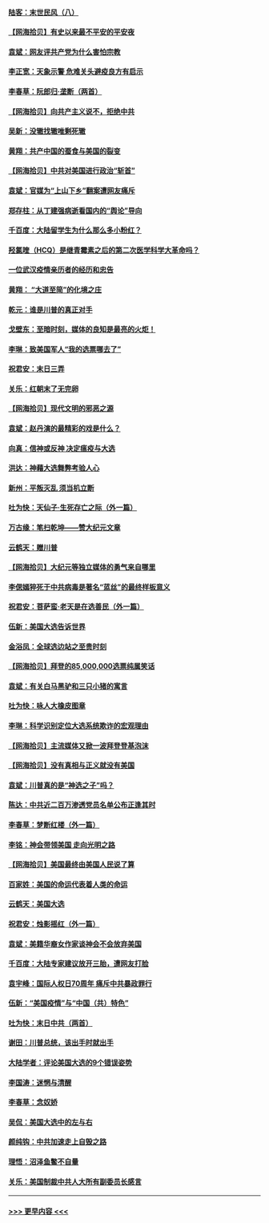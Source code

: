 #### [陆客：末世民风（八）](../pages/nsc993/n12648233.md?t=12290651) 
#### [【网海拾贝】有史以来最不平安的平安夜](../pages/nsc993/n12647164.md?t=12290651) 
#### [袁斌：网友评共产党为什么害怕宗教](../pages/nsc993/n12647003.md?t=12290651) 
#### [李正宽：天象示警 危难关头避疫良方有启示](../pages/nsc993/n12646262.md?t=12290651) 
#### [李春草：阮郎归‧垄断（两首）](../pages/nsc993/n12646302.md?t=12290651) 
#### [【网海拾贝】向共产主义说不，拒绝中共](../pages/nsc993/n12645941.md?t=12290651) 
#### [吴新：没辙找辙唯剩死辙](../pages/nsc993/n12643919.md?t=12290651) 
#### [黄翔：共产中国的蚕食与美国的裂变](../pages/nsc993/n12643727.md?t=12290651) 
#### [【网海拾贝】中共对美国进行政治“斩首”](../pages/nsc993/n12642290.md?t=12290651) 
#### [袁斌：官媒为“上山下乡”翻案遭网友痛斥](../pages/nsc993/n12642071.md?t=12290651) 
#### [郑存柱：从丁建强病逝看国内的“舆论”导向](../pages/nsc993/n12640944.md?t=12290651) 
#### [千百度：大陆留学生为什么那么多小粉红？](../pages/nsc993/n12639306.md?t=12290651) 
#### [羟氯喹（HCQ）是继青霉素之后的第二次医学科学大革命吗？](../pages/nsc993/n12638564.md?t=12290651) 
#### [一位武汉疫情亲历者的经历和忠告](../pages/nsc993/n12639029.md?t=12290651) 
#### [黄翔： “大道至简”的化境之庄](../pages/nsc993/n12637541.md?t=12290651) 
#### [乾元：谁是川普的真正对手](../pages/nsc993/n12637090.md?t=12290651) 
#### [戈壁东：至暗时刻，媒体的良知是最亮的火炬！](../pages/nsc993/n12637042.md?t=12290651) 
#### [李琳：致美国军人“我的选票哪去了”](../pages/nsc993/n12635351.md?t=12290651) 
#### [祝君安：末日三弄](../pages/nsc993/n12635324.md?t=12290651) 
#### [关乐：红朝末了无完卵](../pages/nsc993/n12635315.md?t=12290651) 
#### [【网海拾贝】现代文明的邪恶之源](../pages/nsc993/n12634425.md?t=12290651) 
#### [袁斌：赵丹演的最精彩的戏是什么？](../pages/nsc993/n12633316.md?t=12290651) 
#### [向真：信神或反神 决定瘟疫与大选](../pages/nsc993/n12632710.md?t=12290651) 
#### [洪达：神藉大选舞弊考验人心](../pages/nsc993/n12631962.md?t=12290651) 
#### [新州：平叛灭乱  须当机立断](../pages/nsc993/n12631946.md?t=12290651) 
#### [吐为快：天仙子‧生死存亡之际（外一篇）](../pages/nsc993/n12631927.md?t=12290651) 
#### [万古缘：笔扫乾坤——赞大纪元文章](../pages/nsc993/n12631922.md?t=12290651) 
#### [云鹤天：赠川普](../pages/nsc993/n12631823.md?t=12290651) 
#### [【网海拾贝】大纪元等独立媒体的勇气来自哪里](../pages/nsc993/n12629961.md?t=12290651) 
#### [李偲嫣猝死于中共病毒是著名“蓝丝”的最终样板意义](../pages/nsc993/n12628812.md?t=12290651) 
#### [祝君安：菩萨蛮·老天是在选善民（外一篇）](../pages/nsc993/n12628793.md?t=12290651) 
#### [伍新：美国大选告诉世界](../pages/nsc993/n12628768.md?t=12290651) 
#### [金浴凤：全球选边站之至贵时刻](../pages/nsc993/n12627318.md?t=12290651) 
#### [【网海拾贝】拜登的85,000,000选票纯属笑话](../pages/nsc993/n12626569.md?t=12290651) 
#### [袁斌：有关白马黑驴和三只小猪的寓言](../pages/nsc993/n12626198.md?t=12290651) 
#### [吐为快：咏人大橡皮图章](../pages/nsc993/n12624470.md?t=12290651) 
#### [李琳：科学识别定位大选系统欺诈的宏观理由](../pages/nsc993/n12624340.md?t=12290651) 
#### [【网海拾贝】主流媒体又掀一波拜登登基泡沫](../pages/nsc993/n12624000.md?t=12290651) 
#### [【网海拾贝】没有真相与正义就没有美国](../pages/nsc993/n12621885.md?t=12290651) 
#### [袁斌：川普真的是“神选之子”吗？](../pages/nsc993/n12621749.md?t=12290651) 
#### [陈达：中共近二百万渗透党员名单公布正逢其时](../pages/nsc993/n12620870.md?t=12290651) 
#### [李春草：梦断红楼（外一篇）](../pages/nsc993/n12619122.md?t=12290651) 
#### [李铭：神会带领美国 走向光明之路](../pages/nsc993/n12618584.md?t=12290651) 
#### [【网海拾贝】美国最终由美国人民说了算](../pages/nsc993/n12617255.md?t=12290651) 
#### [百家姓：美国的命运代表着人类的命运](../pages/nsc993/n12615838.md?t=12290651) 
#### [云鹤天：美国大选](../pages/nsc993/n12615994.md?t=12290651) 
#### [祝君安：烛影摇红（外一篇）](../pages/nsc993/n12615975.md?t=12290651) 
#### [袁斌：美籍华裔女作家谈神会不会放弃美国](../pages/nsc993/n12615263.md?t=12290651) 
#### [千百度：大陆专家建议放开三胎，遭网友打脸](../pages/nsc993/n12614456.md?t=12290651) 
#### [袁宇峰：国际人权日70周年 痛斥中共暴政罪行](../pages/nsc993/n12611965.md?t=12290651) 
#### [伍新：“美国疫情”与“中国（共）特色”](../pages/nsc993/n12611463.md?t=12290651) 
#### [吐为快：末日中共（两首）](../pages/nsc993/n12611461.md?t=12290651) 
#### [谢田：川普总统，该出手时就出手](../pages/nsc993/n12610905.md?t=12290651) 
#### [大陆学者：评论美国大选的9个错误姿势](../pages/nsc993/n12609586.md?t=12290651) 
#### [李国涛：迷惘与清醒](../pages/nsc993/n12607532.md?t=12290651) 
#### [李春草：念奴娇](../pages/nsc993/n12607083.md?t=12290651) 
#### [吴侃：美国大选中的左与右](../pages/nsc993/n12607054.md?t=12290651) 
#### [颜纯钩：中共加速走上自毁之路](../pages/nsc993/n12606473.md?t=12290651) 
#### [理悟：沼泽鱼鳖不自量](../pages/nsc993/n12606454.md?t=12290651) 
#### [关乐：美国制裁中共人大所有副委员长感言](../pages/nsc993/n12606442.md?t=12290651) 

----
#### [ >>> 更早内容 <<< ](../indexes/nsc993-earlier.md)

